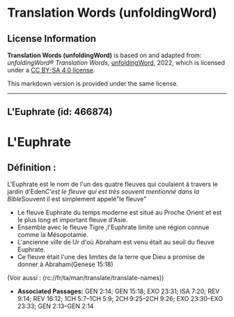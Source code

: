 # Translation Words (unfoldingWord)

## License Information

**Translation Words (unfoldingWord)** is based on and adapted from: _unfoldingWord® Translation Words_, [unfoldingWord](https://unfoldingword.org/utw), 2022, which is licensed under a [CC BY-SA 4.0 license](https://creativecommons.org/licenses/by-sa/4.0/legalcode.en).

This markdown version is provided under the same license.



--------------------------------

## L'Euphrate (id: 466874)

L'Euphrate
==========

Définition :
------------

L'Euphrate est le nom de l'un des quatre fleuves qui coulaient à travers le jardin d'Eden*C'est le fleuve qui est très souvent mentionné dans la Bible*Souvent il est simplement appelé"le fleuve"

* Le fleuve Euphrate du temps moderne est situé au Proche Orient et est le plus long et important fleuve d'Asie.
* Ensemble avec le fleuve Tigre ,l'Euphrate limite une région connue comme la Mésopotamie.
* L'ancienne ville de Ur d'où Abraham est venu était au seuil du fleuve Euphrate.
* Ce fleuve était l'une des limites de la terre que Dieu a promise de donner à Abraham(Genese 15:18\)

(Voir aussi : (rc://fr/ta/man/translate/translate\-names))

* **Associated Passages:** GEN 2:14; GEN 15:18; EXO 23:31; ISA 7:20; REV 9:14; REV 16:12; 1CH 5:7–1CH 5:9; 2CH 9:25–2CH 9:26; EXO 23:30–EXO 23:33; GEN 2:13–GEN 2:14

